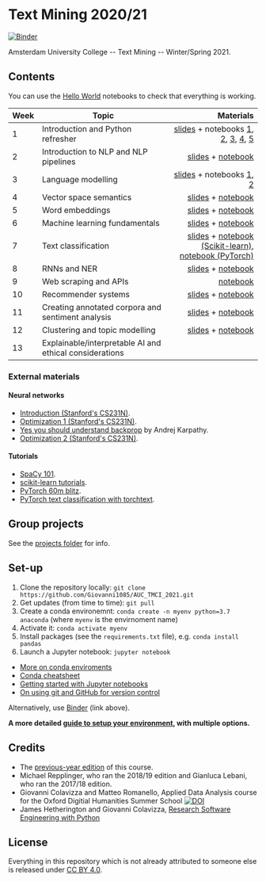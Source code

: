 # Text Mining 2020/21
[![Binder](https://mybinder.org/badge_logo.svg)](https://mybinder.org/v2/gh/Giovanni1085/AUC_TMCI_2021/main)

Amsterdam University College -- Text Mining -- Winter/Spring 2021.

## Contents

You can use the [Hello World](notebooks/0_HelloWorld.ipynb) notebooks to check that everything is working.

| Week         | Topic           | Materials  |
| ------------- |-------------| -----:|
| 1      | Introduction and Python refresher | <a href='https://docs.google.com/presentation/d/1nnQD0-YW6KMO46iSKRmzs2rT3Ji29GujRmErLg_n8YE/edit?usp=sharing'>slides</a> + notebooks <a href='notebooks/1_Fundamentals.ipynb'>1</a>, <a href='notebooks/1_MoreFundamentals.ipynb'>2</a>, <a href='notebooks/1_EvenMoreFundamentals.ipynb'>3</a>, <a href='notebooks/1_RegularExpressions.ipynb'>4</a>, <a href='notebooks/1_ScientificProgramming.ipynb'>5</a> |
| 2      | Introduction to NLP and NLP pipelines | <a href='https://docs.google.com/presentation/d/159wdX1hSmMZ3qi1VAE5KkxB_oltV5g83ljYSpgIZqX4/edit?usp=sharing'>slides</a> + <a href='notebooks/2_NLP_pipelines.ipynb'>notebook</a> |
| 3      | Language modelling  | <a href='slides/AUC_3_language_models.pdf'>slides</a> + notebooks <a href='notebooks/3_Distributions_in_text.ipynb'>1</a>, <a href='notebooks/3_WordNet.ipynb'>2</a> |
| 4      | Vector space semantics | <a href='slides/AUC_4_vectorSpaceSemantics.pdf'>slides</a> + <a href='notebooks/4_Vector_Semantics.ipynb'>notebook</a> |
| 5      | Word embeddings | <a href='slides/AUC_5_Word_Embeddings.pdf'>slides</a> + <a href='notebooks/5_WordEmbeddings.ipynb'>notebook</a> |
| 6      | Machine learning fundamentals  | <a href='slides/AUC_6_ML_revised.pdf'>slides</a> + <a href='notebooks/6_ML.ipynb'>notebook</a> |
| 7      | Text classification  | <a href='slides/AUC_7_text_classification.pdf'>slides</a> + <a href='notebooks/7_1_Classification.ipynb'>notebook (Scikit-learn)</a>, <a href='notebooks/7_2_PyTorch.ipynb'>notebook (PyTorch)</a> |
| 8      | RNNs and NER  | <a href='slides/AUC_8_RNNs.pdf'>slides</a> + <a href='notebooks/8_1_NER.ipynb'>notebook</a> |
| 9      | Web scraping and APIs  | <a href='notebooks/9_WebScraping_APIs.ipynb'>notebook</a> |
| 10      | Recommender systems  | <a href='slides/AUC_10_Recommender_Systems.pdf'>slides</a> + <a href='notebooks/10_Recommender_Systems.ipynb'>notebook</a> |
| 11      | Creating annotated corpora and sentiment analysis  | <a href='slides/AUC_11_Creating_annotated_corpora.pdf'>slides</a> + <a href='notebooks/11_Sentiment_Analysis.ipynb'>notebook</a> |
| 12      | Clustering and topic modelling  | <a href='slides/AUC_9_Clustering_TM.pdf'>slides</a> + <a href='notebooks/12_Clustering_TopicModelling.ipynb'>notebook</a> |
| 13      | Explainable/interpretable AI and ethical considerations  |  |

### External materials

#### Neural networks

* [Introduction (Stanford's CS231N)](https://cs231n.github.io/neural-networks-1).
* [Optimization 1 (Stanford's CS231N)](https://cs231n.github.io/optimization-1/).
* [Yes you should understand backprop](https://medium.com/@karpathy/yes-you-should-understand-backprop-e2f06eab496b) by Andrej Karpathy.
* [Optimization 2 (Stanford's CS231N)](https://cs231n.github.io/optimization-2/).

#### Tutorials

* [SpaCy 101](https://spacy.io/usage/spacy-101).
* [scikit-learn tutorials](https://scikit-learn.org/stable/tutorial/index.html).
* [PyTorch 60m blitz](https://pytorch.org/tutorials/beginner/deep_learning_60min_blitz.html).
* [PyTorch text classification with torchtext](https://pytorch.org/tutorials/beginner/text_sentiment_ngrams_tutorial.html).

## Group projects

See the [projects folder](/projects) for info.

## Set-up

1. Clone the repository locally: `git clone https://github.com/Giovanni1085/AUC_TMCI_2021.git`
2. Get updates (from time to time): `git pull`
3. Create a conda environemnt: `conda create -n myenv python=3.7 anaconda` (where `myenv` is the envirnoment name)
4. Activate it: `conda activate myenv`
5. Install packages (see the `requirements.txt` file), e.g. `conda install pandas`
6. Launch a Jupyter notebook: `jupyter notebook`

* [More on conda enviroments](https://docs.conda.io/projects/conda/en/latest/user-guide/tasks/manage-environments.html)
* [Conda cheatsheet](https://docs.conda.io/projects/conda/en/4.6.0/_downloads/52a95608c49671267e40c689e0bc00ca/conda-cheatsheet.pdf)
* [Getting started with Jupyter notebooks](https://medium.com/codingthesmartway-com-blog/getting-started-with-jupyter-notebook-for-python-4e7082bd5d46)
* [On using git and GitHub for version control](https://alan-turing-institute.github.io/rsd-engineeringcourse/ch02git)

Alternatively, use [Binder](https://mybinder.org) (link above).

**A more detailed [guide to setup your environment](setup.md), with multiple options.**

## Credits

* The [previous-year edition](https://github.com/Giovanni1085/AUC_TMCI_2019) of this course.
* Michael Repplinger, who ran the 2018/19 edition and Gianluca Lebani, who ran the 2017/18 edition.
* Giovanni Colavizza and Matteo Romanello, Applied Data Analysis course for the Oxford Digitial Humanities Summer School [![DOI](https://zenodo.org/badge/DOI/10.5281/zenodo.3352830.svg)](https://doi.org/10.5281/zenodo.3352830)
* James Hetherington and Giovanni Colavizza, [Research Software Engineering with Python](https://alan-turing-institute.github.io/rsd-engineeringcourse/)

## License

Everything in this repository which is not already attributed to someone else is released under [CC BY 4.0](https://creativecommons.org/licenses/by/4.0/). 
